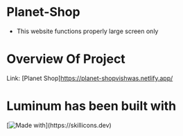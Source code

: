 # Planet-Shop
* This website functions properly large screen only
  
# Overview Of Project
Link: [Planet Shop]https://planet-shopvishwas.netlify.app/

# Luminum has been built with 
[![Made with](https://skillicons.dev/icons?i=html,css,)](https://skillicons.dev)
